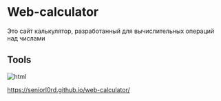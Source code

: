 # Web-calculator <br>

Это сайт калькулятор, разработанный для вычислительных операций над числами <br>

## Tools
![html](https://www.flaticon.com/free-icon/html-5_5968267?term=html&page=1&position=3&origin=tag&related_id=5968267) 


https://seniorl0rd.github.io/web-calculator/
 